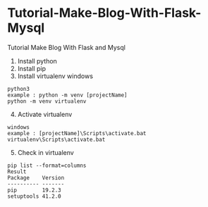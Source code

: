 # Tutorial-Make-Blog-With-Flask-Mysql
Tutorial Make Blog With Flask and Mysql 

1. Install python
2. Install pip
3. Install virtualenv windows
```
python3
example : python -m venv [projectName]
python -m venv virtualenv
```
4. Activate virtualenv 
```
windows
example : [projectName]\Scripts\activate.bat
virtualenv\Scripts\activate.bat
```
5. Check in virtualenv
```
pip list --format=columns
Result
Package    Version
---------- -------
pip        19.2.3
setuptools 41.2.0
```
